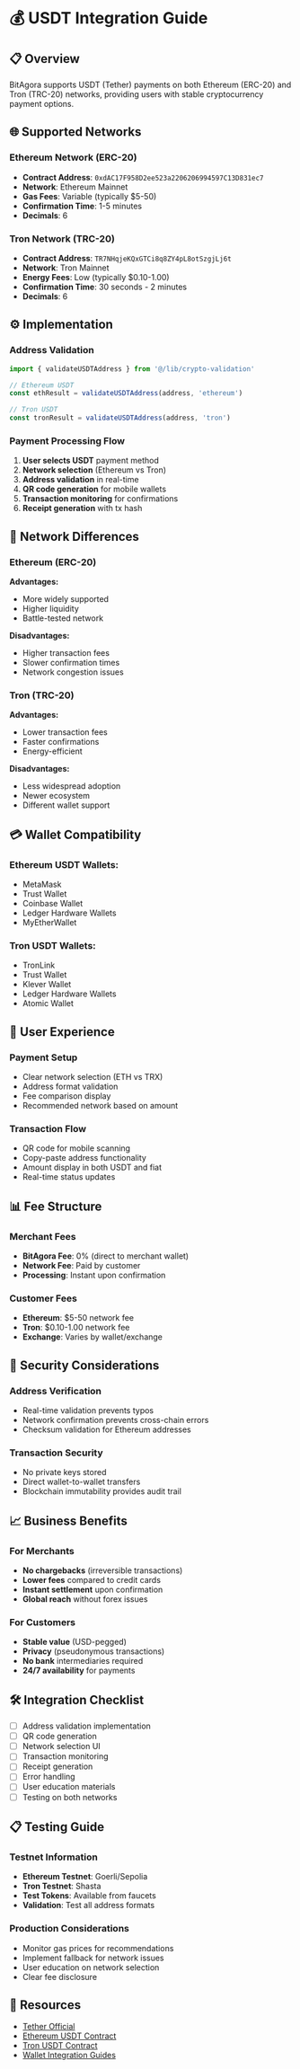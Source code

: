 # 💰 USDT Integration Guide

## **📋 Overview**
BitAgora supports USDT (Tether) payments on both Ethereum (ERC-20) and Tron (TRC-20) networks, providing users with stable cryptocurrency payment options.

## **🌐 Supported Networks**

### **Ethereum Network (ERC-20)**
- **Contract Address**: `0xdAC17F958D2ee523a2206206994597C13D831ec7`
- **Network**: Ethereum Mainnet
- **Gas Fees**: Variable (typically $5-50)
- **Confirmation Time**: 1-5 minutes
- **Decimals**: 6

### **Tron Network (TRC-20)**
- **Contract Address**: `TR7NHqjeKQxGTCi8q8ZY4pL8otSzgjLj6t`
- **Network**: Tron Mainnet
- **Energy Fees**: Low (typically $0.10-1.00)
- **Confirmation Time**: 30 seconds - 2 minutes
- **Decimals**: 6

## **⚙️ Implementation**

### **Address Validation**
```typescript
import { validateUSDTAddress } from '@/lib/crypto-validation'

// Ethereum USDT
const ethResult = validateUSDTAddress(address, 'ethereum')

// Tron USDT
const tronResult = validateUSDTAddress(address, 'tron')
```

### **Payment Processing Flow**
1. **User selects USDT** payment method
2. **Network selection** (Ethereum vs Tron)
3. **Address validation** in real-time
4. **QR code generation** for mobile wallets
5. **Transaction monitoring** for confirmations
6. **Receipt generation** with tx hash

## **🔧 Network Differences**

### **Ethereum (ERC-20)**
**Advantages:**
- More widely supported
- Higher liquidity
- Battle-tested network

**Disadvantages:**
- Higher transaction fees
- Slower confirmation times
- Network congestion issues

### **Tron (TRC-20)**
**Advantages:**
- Lower transaction fees
- Faster confirmations
- Energy-efficient

**Disadvantages:**
- Less widespread adoption
- Newer ecosystem
- Different wallet support

## **💳 Wallet Compatibility**

### **Ethereum USDT Wallets:**
- MetaMask
- Trust Wallet
- Coinbase Wallet
- Ledger Hardware Wallets
- MyEtherWallet

### **Tron USDT Wallets:**
- TronLink
- Trust Wallet
- Klever Wallet
- Ledger Hardware Wallets
- Atomic Wallet

## **🎯 User Experience**

### **Payment Setup**
- Clear network selection (ETH vs TRX)
- Address format validation
- Fee comparison display
- Recommended network based on amount

### **Transaction Flow**
- QR code for mobile scanning
- Copy-paste address functionality
- Amount display in both USDT and fiat
- Real-time status updates

## **📊 Fee Structure**

### **Merchant Fees**
- **BitAgora Fee**: 0% (direct to merchant wallet)
- **Network Fee**: Paid by customer
- **Processing**: Instant upon confirmation

### **Customer Fees**
- **Ethereum**: $5-50 network fee
- **Tron**: $0.10-1.00 network fee
- **Exchange**: Varies by wallet/exchange

## **🔐 Security Considerations**

### **Address Verification**
- Real-time validation prevents typos
- Network confirmation prevents cross-chain errors
- Checksum validation for Ethereum addresses

### **Transaction Security**
- No private keys stored
- Direct wallet-to-wallet transfers
- Blockchain immutability provides audit trail

## **📈 Business Benefits**

### **For Merchants**
- **No chargebacks** (irreversible transactions)
- **Lower fees** compared to credit cards
- **Instant settlement** upon confirmation
- **Global reach** without forex issues

### **For Customers**
- **Stable value** (USD-pegged)
- **Privacy** (pseudonymous transactions)
- **No bank** intermediaries required
- **24/7 availability** for payments

## **🛠️ Integration Checklist**

- [ ] Address validation implementation
- [ ] QR code generation
- [ ] Network selection UI
- [ ] Transaction monitoring
- [ ] Receipt generation
- [ ] Error handling
- [ ] User education materials
- [ ] Testing on both networks

## **📋 Testing Guide**

### **Testnet Information**
- **Ethereum Testnet**: Goerli/Sepolia
- **Tron Testnet**: Shasta
- **Test Tokens**: Available from faucets
- **Validation**: Test all address formats

### **Production Considerations**
- Monitor gas prices for recommendations
- Implement fallback for network issues
- User education on network selection
- Clear fee disclosure

## **🔗 Resources**
- [Tether Official](https://tether.to)
- [Ethereum USDT Contract](https://etherscan.io/token/0xdac17f958d2ee523a2206206994597c13d831ec7)
- [Tron USDT Contract](https://tronscan.org/#/token20/TR7NHqjeKQxGTCi8q8ZY4pL8otSzgjLj6t)
- [Wallet Integration Guides](https://docs.walletconnect.org) 